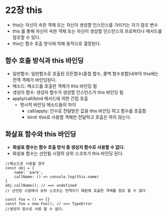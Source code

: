 # 22장 this

- this는 자신이 속한 객체 또는 자신이 생성할 인스턴스를 가리키는 자기 참조 변수
- this 를 통해 자신이 속한 객체 또는 자신이 생성할 인스턴스의 프로퍼티나 메서드를 참조할 수 있다.
- this는 함수 호출 방식에 의해 동적으로 결정된다.

## 함수 호출 방식과 this 바인딩

- 일반함수: 일반함수로 호출된 모든함수(중첩 함수, 콜백 함수포함)내부의 this에는 전역 객체가 바인딩된다.
- 메소드: 메소드를 호출한 객체가 this 바인딩 됨
- 생성자 함수: 생성자 함수가 생성할 인스턴스가 this 바인딩 됨
- apply/call/bind 메서드에 의한 간접 호출
  - 명시적 바인딩 메소드들의 차이
    - call/apply: 인수로 전달받은 값을 this 바인딩 하고 함수를 호출함
    - bind: this로 사용할 객체만 전달하고 호출은 하지 않는다.

## 화살표 함수와 this 바인딩

- **화살표 함수는 함수 호출 방식 중 생성자 함수로 사용할 수 없다.**
- 화살표 함수는 선언될 시점의 상위 스코프가 this 바인딩 된다.

```JS
//메소드로 사용할 경우
const obj = {
    name: 'park',
    callName: () => console.log(this.name)
}
obj.callName(); // ==> undefined
// 선언된 시점에서 상위 스코프는 전역이기 때문에 호출한 객체를 참조 할 수 없다

const Foo = () => {}
const foo = new Foo(); // ==> TypeError
//생성자 함수로 사용 할 수 없다.
```
